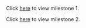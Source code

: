 
Click [here](https://stat547-ubc-2019-20.github.io/group_09/docs/milestone01/milestone01.html) to view milestone 1.

Click [here](https://stat547-ubc-2019-20.github.io/group_09/docs/milestone02/milestone02.html) to view milestone 2.
